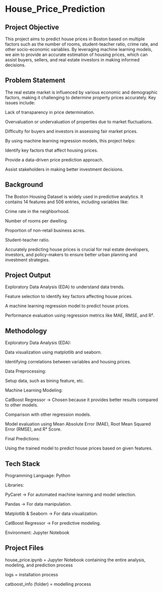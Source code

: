 # House_Price_Prediction

## Project Objective

This project aims to predict house prices in Boston based on multiple factors such as the number of rooms, student-teacher ratio, crime rate, and other socio-economic variables. By leveraging machine learning models, we aim to provide an accurate estimation of housing prices, which can assist buyers, sellers, and real estate investors in making informed decisions.

## Problem Statement

The real estate market is influenced by various economic and demographic factors, making it challenging to determine property prices accurately. Key issues include:

Lack of transparency in price determination.

Overvaluation or undervaluation of properties due to market fluctuations.

Difficulty for buyers and investors in assessing fair market prices.

By using machine learning regression models, this project helps:

Identify key factors that affect housing prices.

Provide a data-driven price prediction approach.

Assist stakeholders in making better investment decisions.

## Background

The Boston Housing Dataset is widely used in predictive analytics. It contains 14 features and 506 entries, including variables like:

Crime rate in the neighborhood.

Number of rooms per dwelling.

Proportion of non-retail business acres.

Student-teacher ratio.

Accurately predicting house prices is crucial for real estate developers, investors, and policy-makers to ensure better urban planning and investment strategies.

## Project Output

Exploratory Data Analysis (EDA) to understand data trends.

Feature selection to identify key factors affecting house prices.

A machine learning regression model to predict house prices.

Performance evaluation using regression metrics like MAE, RMSE, and R².

## Methodology

Exploratory Data Analysis (EDA):

Data visualization using matplotlib and seaborn.

Identifying correlations between variables and housing prices.

Data Preprocessing:

Setup data, such as bining feature, etc.

Machine Learning Modeling:

CatBoost Regressor → Chosen because it provides better results compared to other models.

Comparison with other regression models.

Model evaluation using Mean Absolute Error (MAE), Root Mean Squared Error (RMSE), and R² Score.

Final Predictions:

Using the trained model to predict house prices based on given features.

## Tech Stack

Programming Language: Python

Libraries:

PyCaret → For automated machine learning and model selection.

Pandas → For data manipulation.

Matplotlib & Seaborn → For data visualization.

CatBoost Regressor → For predictive modeling.

Environment: Jupyter Notebook

## Project Files

house_price.ipynb = Jupyter Notebook containing the entire analysis, modeling, and prediction process

logs = installation process

catboost_info (folder) = modelling process


